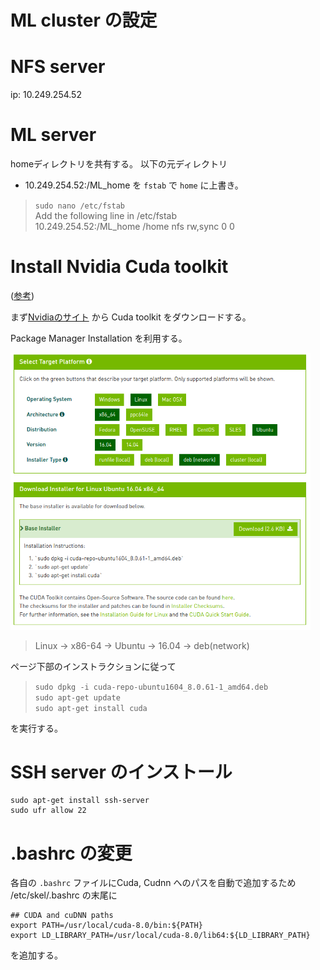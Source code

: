 # ML cluster の設定

# NFS server
ip: 10.249.254.52

# ML server
homeディレクトリを共有する。
以下の元ディレクトリ
+ 10.249.254.52:/ML_home
を `fstab` で `home` に上書き。

> `sudo nano /etc/fstab`  
> Add the following line in /etc/fstab  
> 10.249.254.52:/ML_home /home nfs rw,sync 0 0  

# Install Nvidia Cuda toolkit
([参考](http://qiita.com/tetchi821/items/614ea4ceb4c193e14c6c#cuda%E5%AF%BE%E5%BF%9C%E3%81%AEgpu%E3%81%8C%E3%83%8F%E3%83%BC%E3%83%89%E3%82%A6%E3%82%A7%E3%82%A2%E8%AA%8D%E8%AD%98%E3%81%95%E3%82%8C%E3%81%A6%E3%81%84%E3%82%8B%E3%81%8B%E7%A2%BA%E8%AA%8D))

まず[Nvidiaのサイト](https://developer.nvidia.com/cuda-toolkit) から Cuda toolkit をダウンロードする。

Package Manager Installation を利用する。

<img src=cuda_download.png width=480pt>

> Linux -> x86-64 -> Ubuntu -> 16.04 -> deb(network)

ページ下部のインストラクションに従って
> `sudo dpkg -i cuda-repo-ubuntu1604_8.0.61-1_amd64.deb`  
> `sudo apt-get update`  
> `sudo apt-get install cuda`  

を実行する。

# SSH server のインストール
```
sudo apt-get install ssh-server
sudo ufr allow 22
```

# .bashrc の変更
各自の `.bashrc` ファイルにCuda, Cudnn へのパスを自動で追加するため
/etc/skel/.bashrc の末尾に

```
## CUDA and cuDNN paths
export PATH=/usr/local/cuda-8.0/bin:${PATH}
export LD_LIBRARY_PATH=/usr/local/cuda-8.0/lib64:${LD_LIBRARY_PATH}
```
を追加する。
